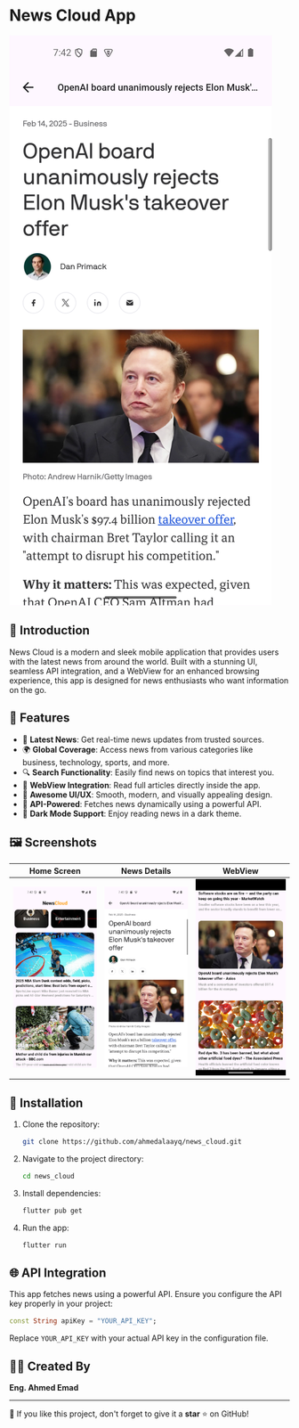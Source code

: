 # News Cloud App

![News Cloud](assets/screens/screen1.png)

## 📌 Introduction
News Cloud is a modern and sleek mobile application that provides users with the latest news from around the world. Built with a stunning UI, seamless API integration, and a WebView for an enhanced browsing experience, this app is designed for news enthusiasts who want information on the go.

## 🚀 Features
- 📰 **Latest News**: Get real-time news updates from trusted sources.
- 🌍 **Global Coverage**: Access news from various categories like business, technology, sports, and more.
- 🔍 **Search Functionality**: Easily find news on topics that interest you.
- 📱 **WebView Integration**: Read full articles directly inside the app.
- 🎨 **Awesome UI/UX**: Smooth, modern, and visually appealing design.
- 📡 **API-Powered**: Fetches news dynamically using a powerful API.
- 🌙 **Dark Mode Support**: Enjoy reading news in a dark theme.

## 🖼️ Screenshots
| Home Screen | News Details | WebView |
|------------|-------------|---------|
| ![Screen 1](assets/screens/screen2.png) | ![Screen 2](assets/screens/screen1.png) | ![Screen 3](assets/screens/screen3.png) |

## 🔧 Installation
1. Clone the repository:
   ```bash
   git clone https://github.com/ahmedalaayq/news_cloud.git
   ```
2. Navigate to the project directory:
   ```bash
   cd news_cloud
   ```
3. Install dependencies:
   ```bash
   flutter pub get
   ```
4. Run the app:
   ```bash
   flutter run
   ```

## 🌐 API Integration
This app fetches news using a powerful API. Ensure you configure the API key properly in your project:
```dart
const String apiKey = "YOUR_API_KEY";
```
Replace `YOUR_API_KEY` with your actual API key in the configuration file.

## 👨‍💻 Created By
**Eng. Ahmed Emad**

---
🌟 If you like this project, don't forget to give it a **star** ⭐ on GitHub!
